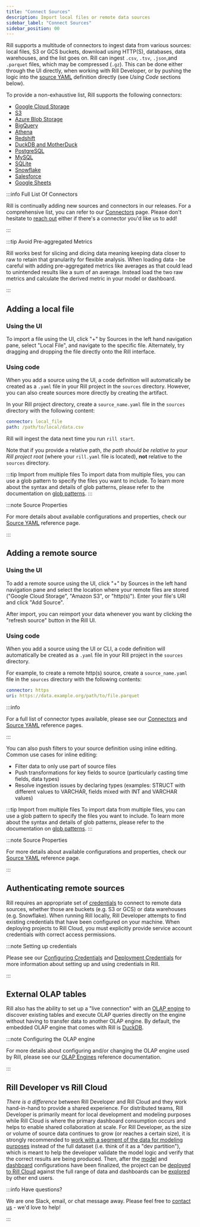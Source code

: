 ```yaml
---
title: "Connect Sources"
description: Import local files or remote data sources
sidebar_label: "Connect Sources"
sidebar_position: 00
---
```


<!-- WARNING: There are links to this page in source code. If you move it, find and replace the links and consider adding a redirect in docusaurus.config.js. -->


Rill supports a multitude of connectors to ingest data from various sources: local files, S3 or GCS buckets, download using HTTP(S), databases, data warehouses, and the list goes on. Rill can ingest `.csv`, `.tsv`, `.json`,and `.parquet` files, which may be compressed (`.gz`). This can be done either through the UI directly, when working with Rill Developer, or by pushing the logic into the [source YAML](../../reference/project-files/sources.md) definition directly (see _Using Code_ sections below).

To provide a non-exhaustive list, Rill supports the following connectors:
- [Google Cloud Storage](/reference/connectors/gcs.md)
- [S3](/reference/connectors/s3.md)
- [Azure Blob Storage](/reference/connectors/azure.md)
- [BigQuery](/reference/connectors/bigquery.md)
- [Athena](/reference/connectors/athena.md)
- [Redshift](/reference/connectors/redshift.md)
- [DuckDB and MotherDuck](/reference/connectors/motherduck.md)
- [PostgreSQL](/reference/connectors/postgres.md)
- [MySQL](/reference/connectors/mysql.md)
- [SQLite](/reference/connectors/sqlite.md)
- [Snowflake](/reference/connectors/snowflake.md)
- [Salesforce](/reference/connectors/salesforce.md)
- [Google Sheets](/reference/connectors/googlesheets.md)

:::info Full List Of Connectors

Rill is continually adding new sources and connectors in our releases. For a comprehensive list, you can refer to our [Connectors](/reference/connectors) page. Please don't hesitate to [reach out](contact.md) either if there's a connector you'd like us to add!

:::

:::tip Avoid Pre-aggregated Metrics

Rill works best for slicing and dicing data meaning keeping data closer to raw to retain that granularity for flexible analysis. When loading data - be careful with adding pre-aggregated metrics like averages as that could lead to unintended results like a sum of an average. Instead load the two raw metrics and calculate the derived metric in your model or dashboard.

:::

## Adding a local file

### Using the UI

To import a file using the UI, click "+" by Sources in the left hand navigation pane, select "Local File", and navigate to the specific file. Alternately, try dragging and dropping the file directly onto the Rill interface.

### Using code
When you add a source using the UI, a code definition will automatically be created as a `.yaml` file in your Rill project in the `sources` directory. However, you can also create sources more directly by creating the artifact.

In your Rill project directory, create a `source_name.yaml` file in the `sources` directory with the following content:

```yaml
connector: local_file
path: /path/to/local/data.csv
```

Rill will ingest the data next time you run `rill start`.

Note that if you provide a relative path, _the path should be relative to your Rill project root_ (where your `rill.yaml` file is located), **not** relative to the `sources` directory.

:::tip Import from multiple files
To import data from multiple files, you can use a glob pattern to specify the files you want to include. To learn more about the syntax and details of glob patterns, please refer to the documentation on [glob patterns](../connect/glob-patterns.md).
:::

:::note Source Properties

For more details about available configurations and properties, check our [Source YAML](../../reference/project-files/sources) reference page.

:::

## Adding a remote source

### Using the UI
To add a remote source using the UI, click "+" by Sources in the left hand navigation pane and select the location where your remote files are stored ("Google Cloud Storage", "Amazon S3", or "http(s)"). Enter your file's URI and click "Add Source".

After import, you can reimport your data whenever you want by clicking the "refresh source" button in the Rill UI.

### Using code
When you add a source using the UI or CLI, a code definition will automatically be created as a `.yaml` file in your Rill project in the `sources` directory.

For example, to create a remote http(s) source, create a `source_name.yaml` file in the `sources` directory with the following contents:

```yaml
connector: https
uri: https://data.example.org/path/to/file.parquet
```

:::info

For a full list of connector types available, please see our [Connectors](/reference/connectors/connectors.md) and [Source YAML](/reference/project-files/sources.md#properties) reference pages.

:::

You can also push filters to your source definition using inline editing. Common use cases for inline editing:

- Filter data to only use part of source files
- Push transformations for key fields to source (particularly casting time fields, data types)
- Resolve ingestion issues by declaring types (examples: STRUCT with different values to VARCHAR, fields mixed with INT and VARCHAR values)

:::tip Import from multiple files
To import data from multiple files, you can use a glob pattern to specify the files you want to include. To learn more about the syntax and details of glob patterns, please refer to the documentation on [glob patterns](glob-patterns.md).
:::

:::note Source Properties

For more details about available configurations and properties, check our [Source YAML](../../reference/project-files/sources) reference page.

:::

## Authenticating remote sources

Rill requires an appropriate set of <u>credentials</u> to connect to remote data sources, whether those are buckets (e.g. S3 or GCS) or data warehouses (e.g. Snowflake). When running Rill locally, Rill Developer attempts to find existing credentials that have been configured on your machine. When deploying projects to Rill Cloud, you must explicitly provide service account credentials with correct access permissions.

:::note Setting up credentials

Please see our [Configuring Credentials](../credentials/credentials.md) and [Deployment Credentials](../../deploy/deploy-credentials.md) for more information about setting up and using credentials in Rill.

:::

## External OLAP tables

Rill also has the ability to set up a "live connection" with an [OLAP engine](../olap/olap.md) to discover existing tables and execute OLAP queries directly on the engine without having to transfer data to another OLAP engine. By default, the embedded OLAP engine that comes with Rill is [DuckDB](/reference/olap-engines/duckdb.md).

:::note Configuring the OLAP engine

For more details about configuring and/or changing the OLAP engine used by Rill, please see our [OLAP Engines](/reference/olap-engines/olap-engines.md) reference documentation.

:::

## Rill Developer vs Rill Cloud

_There is a difference_ between Rill Developer and Rill Cloud and they work hand-in-hand to provide a shared experience. For distributed teams, Rill Developer is primarily meant for local development and modeling purposes while Rill Cloud is where the primary dashboard consumption occurs and helps to enable shared collaboration at scale. For Rill Developer, as the size or volume of source data continues to grow (or reaches a certain size), it is strongly recommended to [work with a segment of the data for modeling purposes](../../deploy/performance.md#work-with-a-subset-of-your-source-data-for-local-development-and-modeling) instead of the full dataset (i.e. think of it as a "dev partition"), which is meant to help the developer validate the model logic and verify that the correct results are being produced. Then, after the [model](../models/models.md) and [dashboard](../dashboards/dashboards.md) configurations have been finalized, the project can be [deployed to Rill Cloud](../../deploy/existing-project/existing-project.md) against the full range of data and dashboards can be [explored](../../explore/dashboard-101.md) by other end users.

:::info Have questions?

We are one Slack, email, or chat message away. Please feel free to [contact us](contact.md) - we'd love to help!

:::
